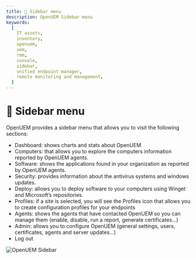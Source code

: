 ```yaml
---
title: 📃 Sidebar menu
description: OpenUEM Sidebar menu
keywords:
  [
    IT assets,
    inventory,
    openuem,
    uem,
    rmm,
    console,
    sidebar,
    unified endpoint manager,
    remote monitoring and management,
  ]
---
```


# 📃 Sidebar menu

OpenUEM provides a sidebar menu that allows you to visit the following sections:

- Dashboard: shows charts and stats about OpenUEM
- Computers: that allows you to explore the computers information reported by OpenUEM agents.
- Software: shows the applications found in your organization as reported by OpenUEM agents.
- Security: provides information about the antivirus systems and windows updates.
- Deploy: allows you to deploy software to your computers using Winget and Microsoft’s repositories.
- Profiles: if a site is selected, you will see the Profiles icon that allows you to create configuration profiles for your endpoints
- Agents: shows the agents that have contacted OpenUEM so you can manage them (enable, disable, run a report, generate certificates…)
- Admin: allows you to configure OpenUEM (general settings, users, certificates, agents and server updates…)
- Log out

![OpenUEM Sidebar](/img/console/sidebar.png)
